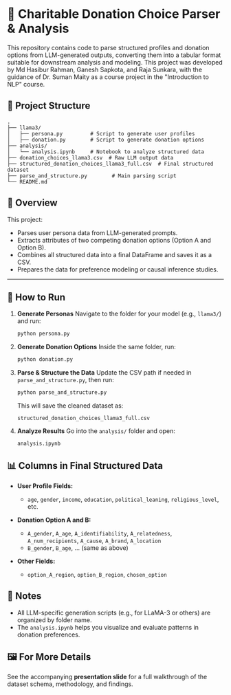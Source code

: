 # 🧠 Charitable Donation Choice Parser & Analysis

This repository contains code to parse structured profiles and donation options from LLM-generated outputs, converting them into a tabular format suitable for downstream analysis and modeling. This project was developed by Md Hasibur Rahman, Ganesh Sapkota, and Raja Sunkara, with the guidance of Dr. Suman Maity as a course project in the "Introduction to NLP" course.

## 📂 Project Structure

```
.
├── llama3/
│   ├── persona.py         # Script to generate user profiles
│   ├── donation.py        # Script to generate donation options
├── analysis/
│   └── analysis.ipynb     # Notebook to analyze structured data
├── donation_choices_llama3.csv  # Raw LLM output data
├── structured_donation_choices_llama3_full.csv  # Final structured dataset
├── parse_and_structure.py        # Main parsing script
└── README.md
```

## 📌 Overview

This project:

* Parses user persona data from LLM-generated prompts.
* Extracts attributes of two competing donation options (Option A and Option B).
* Combines all structured data into a final DataFrame and saves it as a CSV.
* Prepares the data for preference modeling or causal inference studies.

---

## 🚀 How to Run

1. **Generate Personas**
   Navigate to the folder for your model (e.g., `llama3/`) and run:

   ```bash
   python persona.py
   ```

2. **Generate Donation Options**
   Inside the same folder, run:

   ```bash
   python donation.py
   ```

3. **Parse & Structure the Data**
   Update the CSV path if needed in `parse_and_structure.py`, then run:

   ```bash
   python parse_and_structure.py
   ```

   This will save the cleaned dataset as:

   ```
   structured_donation_choices_llama3_full.csv
   ```

4. **Analyze Results**
   Go into the `analysis/` folder and open:

   ```bash
   analysis.ipynb
   ```
## 📊 Columns in Final Structured Data

* **User Profile Fields:**

  * `age`, `gender`, `income`, `education`, `political_leaning`, `religious_level`, etc.

* **Donation Option A and B:**

  * `A_gender`, `A_age`, `A_identifiability`, `A_relatedness`, `A_num_recipients`, `A_cause`, `A_brand`, `A_location`
  * `B_gender`, `B_age`, ... (same as above)

* **Other Fields:**

  * `option_A_region`, `option_B_region`, `chosen_option`

## 📎 Notes

* All LLM-specific generation scripts (e.g., for LLaMA-3 or others) are organized by folder name.
* The `analysis.ipynb` helps you visualize and evaluate patterns in donation preferences.

## 🖼️ For More Details

See the accompanying **presentation slide** for a full walkthrough of the dataset schema, methodology, and findings.

